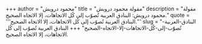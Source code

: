 +++
author = "محمود درويش"
title = "مقولة محمود درويش"
description = "مقولة محمود درويش: البنادق العربية تُصوّب إلى كُل الاتجاهات، إلا الاتجاه الصحيح."
quote = '''البنادق العربية تُصوّب إلى كُل الاتجاهات، إلا الاتجاه الصحيح.'''
slug = "البنادق-العربية-تُصوّب-إلى-كُل-الاتجاهات-إلا-الاتجاه-الصحيح"
+++
البنادق العربية تُصوّب إلى كُل الاتجاهات، إلا الاتجاه الصحيح.
